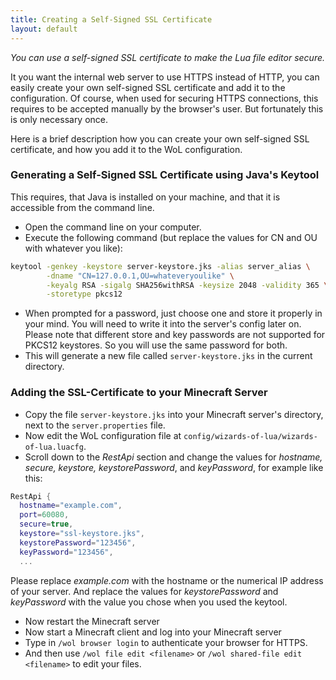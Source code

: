 ```yaml
---
title: Creating a Self-Signed SSL Certificate
layout: default
---
```

*You can use a self-signed SSL certificate to make the Lua file editor secure.*

It you want the internal web server to use HTTPS instead of HTTP, you can easily
create your own self-signed SSL certificate and add it to the configuration.
Of course, when used for securing HTTPS connections, this requires to be accepted
manually by the browser's user.
But fortunately this is only necessary once.

Here is a brief description how you can create your own self-signed SSL certificate,
and how you add it to the WoL configuration.

### Generating a Self-Signed SSL Certificate using Java's Keytool
This requires, that Java is installed on your machine, and that it is accessible
from the command line.

* Open the command line on your computer.
* Execute the following command (but replace the values for CN and OU with whatever you like):
```bash
keytool -genkey -keystore server-keystore.jks -alias server_alias \
        -dname "CN=127.0.0.1,OU=whateveryoulike" \
        -keyalg RSA -sigalg SHA256withRSA -keysize 2048 -validity 365 \
        -storetype pkcs12
```
* When prompted for a password, just choose one and store it properly in your mind.
You will need to write it into the server's config later on.
Please note that different store and key passwords are not supported for PKCS12 keystores.
So you will use the same password for both.
* This will generate a new file called ```server-keystore.jks``` in the current directory.

### Adding the SSL-Certificate to your Minecraft Server
* Copy the file ```server-keystore.jks``` into your Minecraft server's directory,
next to the ```server.properties``` file.
* Now edit the WoL configuration file at ```config/wizards-of-lua/wizards-of-lua.luacfg```.
* Scroll down to the *RestApi* section and change the values for *hostname, secure, keystore,
keystorePassword*, and *keyPassword*, for example like this:

```lua
RestApi {
  hostname="example.com",
  port=60080,
  secure=true,
  keystore="ssl-keystore.jks",
  keystorePassword="123456",
  keyPassword="123456",
  ...
```
Please replace *example.com* with the hostname or the numerical IP address of your server.
And replace the values for *keystorePassword* and *keyPassword* with the value you chose when
you used the keytool.

* Now restart the Minecraft server
* Now start a Minecraft client and log into your Minecraft server
* Type in ```/wol browser login``` to authenticate your browser for HTTPS.
* And then use ```/wol file edit <filename>``` or ```/wol shared-file edit <filename>``` to edit your files.

